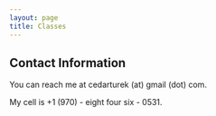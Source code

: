 ```yaml
---
layout: page
title: Classes
---
```


## Contact Information

You can reach me at cedarturek (at) gmail (dot) com. 

My cell is +1 (970) - eight four six - 0531. 
